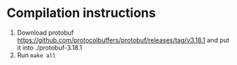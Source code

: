 # Compilation instructions

1. Download protobuf https://github.com/protocolbuffers/protobuf/releases/tag/v3.18.1 and put it into ./protobuf-3.18.1
2. Run ```make all```
